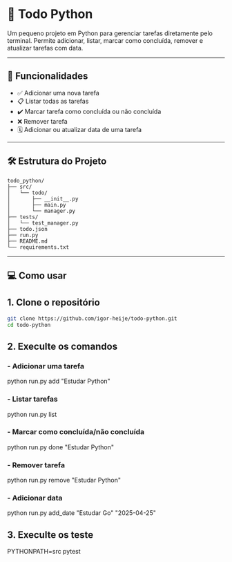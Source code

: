 # 📝 Todo Python

Um pequeno projeto em Python para gerenciar tarefas diretamente pelo terminal. Permite adicionar, listar, marcar como concluída, remover e atualizar tarefas com data.

---

## 🚀 Funcionalidades

- ✅ Adicionar uma nova tarefa
- 📋 Listar todas as tarefas
- ✔️ Marcar tarefa como concluída ou não concluída
- ❌ Remover tarefa
- 🗓️ Adicionar ou atualizar data de uma tarefa

---

## 🛠️ Estrutura do Projeto

```text
todo_python/
├── src/
│   └── todo/
│       ├── __init__.py
│       ├── main.py
│       └── manager.py
├── tests/
│   └── test_manager.py
├── todo.json
├── run.py
├── README.md
└── requirements.txt

```

---

## 💻 Como usar

## 1. Clone o repositório

```bash
git clone https://github.com/igor-heije/todo-python.git
cd todo-python
```

## 2. Execulte os comandos

### - Adicionar uma tarefa

python run.py add "Estudar Python"

### - Listar tarefas

python run.py list

### - Marcar como concluída/não concluída

python run.py done "Estudar Python"

### - Remover tarefa

python run.py remove "Estudar Python"

### - Adicionar data

python run.py add_date "Estudar Go" "2025-04-25"

## 3. Execulte os teste

PYTHONPATH=src pytest
